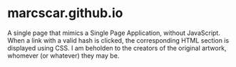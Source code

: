 # marcscar.github.io
A single page that mimics a Single Page Application, without JavaScript. When a link with a valid hash is clicked, the corresponding HTML section is displayed using CSS. I am beholden to the creators of the original artwork, whomever (or whatever) they may be.
